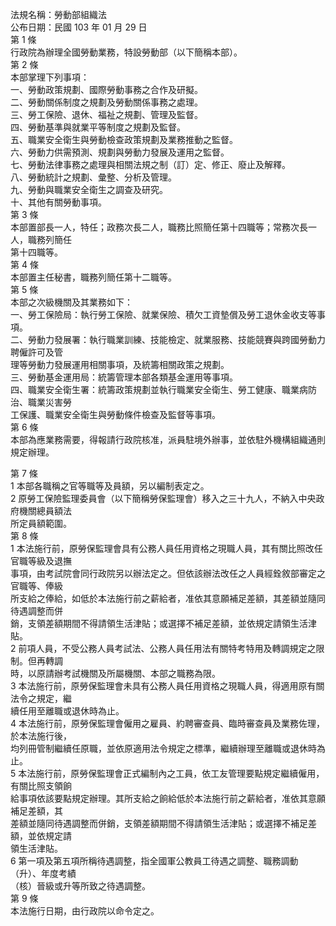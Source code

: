 法規名稱：勞動部組織法  
公布日期：民國 103 年 01 月 29 日  
第 1 條  
行政院為辦理全國勞動業務，特設勞動部（以下簡稱本部）。  
第 2 條  
本部掌理下列事項：  
一、勞動政策規劃、國際勞動事務之合作及研擬。  
二、勞動關係制度之規劃及勞動關係事務之處理。  
三、勞工保險、退休、福祉之規劃、管理及監督。  
四、勞動基準與就業平等制度之規劃及監督。  
五、職業安全衛生與勞動檢查政策規劃及業務推動之監督。  
六、勞動力供需預測、規劃與勞動力發展及運用之監督。  
七、勞動法律事務之處理與相關法規之制（訂）定、修正、廢止及解釋。  
八、勞動統計之規劃、彙整、分析及管理。  
九、勞動與職業安全衛生之調查及研究。  
十、其他有關勞動事項。  
第 3 條  
本部置部長一人，特任；政務次長二人，職務比照簡任第十四職等；常務次長一人，職務列簡任  
第十四職等。  
第 4 條  
本部置主任秘書，職務列簡任第十二職等。  
第 5 條  
本部之次級機關及其業務如下：  
一、勞工保險局：執行勞工保險、就業保險、積欠工資墊償及勞工退休金收支等事項。  
二、勞動力發展署：執行職業訓練、技能檢定、就業服務、技能競賽與跨國勞動力聘僱許可及管  
理等勞動力發展運用相關事項，及統籌相關政策之規劃。  
三、勞動基金運用局：統籌管理本部各類基金運用等事項。  
四、職業安全衛生署：統籌政策規劃並執行職業安全衛生、勞工健康、職業病防治、職業災害勞  
工保護、職業安全衛生與勞動條件檢查及監督等事項。  
第 6 條  
本部為應業務需要，得報請行政院核准，派員駐境外辦事，並依駐外機構組織通則規定辦理。  


第 7 條  
1 本部各職稱之官等職等及員額，另以編制表定之。  
2 原勞工保險監理委員會（以下簡稱勞保監理會）移入之三十九人，不納入中央政府機關總員額法  
所定員額範圍。  
第 8 條  
1 本法施行前，原勞保監理會具有公務人員任用資格之現職人員，其有關比照改任官職等級及退撫  
事項，由考試院會同行政院另以辦法定之。但依該辦法改任之人員經銓敘部審定之官職等、俸級  
所支給之俸給，如低於本法施行前之薪給者，准依其意願補足差額，其差額並隨同待遇調整而併  
銷，支領差額期間不得請領生活津貼；或選擇不補足差額，並依規定請領生活津貼。  
2 前項人員，不受公務人員考試法、公務人員任用法有關特考特用及轉調規定之限制。但再轉調  
時，以原請辦考試機關及所屬機關、本部之職務為限。  
3 本法施行前，原勞保監理會未具有公務人員任用資格之現職人員，得適用原有關法令之規定，繼  
續任用至離職或退休時為止。  
4 本法施行前，原勞保監理會僱用之雇員、約聘審查員、臨時審查員及業務佐理，於本法施行後，  
均列冊管制繼續任原職，並依原適用法令規定之標準，繼續辦理至離職或退休時為止。  
5 本法施行前，原勞保監理會正式編制內之工員，依工友管理要點規定繼續僱用，有關比照支領餉  
給事項依該要點規定辦理。其所支給之餉給低於本法施行前之薪給者，准依其意願補足差額，其  
差額並隨同待遇調整而併銷，支領差額期間不得請領生活津貼；或選擇不補足差額，並依規定請  
領生活津貼。  
6 第一項及第五項所稱待遇調整，指全國軍公教員工待遇之調整、職務調動（升）、年度考績  
（核）晉級或升等所致之待遇調整。  
第 9 條  
本法施行日期，由行政院以命令定之。  


